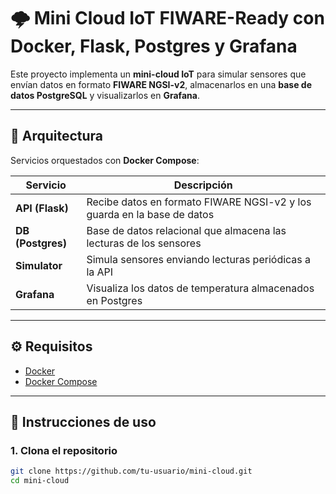 # 🌩️ Mini Cloud IoT FIWARE-Ready con Docker, Flask, Postgres y Grafana

Este proyecto implementa un **mini-cloud IoT** para simular sensores que envían datos en formato **FIWARE NGSI-v2**, almacenarlos en una **base de datos PostgreSQL** y visualizarlos en **Grafana**.

---

## 🧩 Arquitectura

Servicios orquestados con **Docker Compose**:

| Servicio     | Descripción |
|---------------|-------------|
| **API (Flask)** | Recibe datos en formato FIWARE NGSI-v2 y los guarda en la base de datos |
| **DB (Postgres)** | Base de datos relacional que almacena las lecturas de los sensores |
| **Simulator** | Simula sensores enviando lecturas periódicas a la API |
| **Grafana** | Visualiza los datos de temperatura almacenados en Postgres |

---

## ⚙️ Requisitos

- [Docker](https://docs.docker.com/get-docker/)
- [Docker Compose](https://docs.docker.com/compose/install/)

---

## 🚀 Instrucciones de uso

### 1. Clona el repositorio
```bash
git clone https://github.com/tu-usuario/mini-cloud.git
cd mini-cloud
